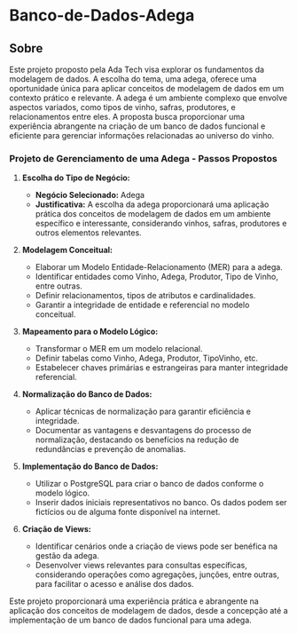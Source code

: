 # Banco-de-Dados-Adega

## Sobre
Este projeto proposto pela Ada Tech visa explorar os fundamentos da modelagem de dados. A escolha do tema, uma adega, oferece uma oportunidade única para aplicar conceitos de modelagem de dados em um contexto prático e relevante. A adega é um ambiente complexo que envolve aspectos variados, como tipos de vinho, safras, produtores, e relacionamentos entre eles. A proposta busca proporcionar uma experiência abrangente na criação de um banco de dados funcional e eficiente para gerenciar informações relacionadas ao universo do vinho.
</br>

### **Projeto de Gerenciamento de uma Adega - Passos Propostos**

1. **Escolha do Tipo de Negócio:**
   - **Negócio Selecionado:** Adega
   - **Justificativa:** A escolha da adega proporcionará uma aplicação prática dos conceitos de modelagem de dados em um ambiente específico e interessante, considerando vinhos, safras, produtores e outros elementos relevantes.

2. **Modelagem Conceitual:**
   - Elaborar um Modelo Entidade-Relacionamento (MER) para a adega.
   - Identificar entidades como Vinho, Adega, Produtor, Tipo de Vinho, entre outras.
   - Definir relacionamentos, tipos de atributos e cardinalidades.
   - Garantir a integridade de entidade e referencial no modelo conceitual.

3. **Mapeamento para o Modelo Lógico:**
   - Transformar o MER em um modelo relacional.
   - Definir tabelas como Vinho, Adega, Produtor, TipoVinho, etc.
   - Estabelecer chaves primárias e estrangeiras para manter integridade referencial.

4. **Normalização do Banco de Dados:**
   - Aplicar técnicas de normalização para garantir eficiência e integridade.
   - Documentar as vantagens e desvantagens do processo de normalização, destacando os benefícios na redução de redundâncias e prevenção de anomalias.

5. **Implementação do Banco de Dados:**
   - Utilizar o PostgreSQL para criar o banco de dados conforme o modelo lógico.
   - Inserir dados iniciais representativos no banco. Os dados podem ser fictícios ou de alguma fonte disponível na internet.

6. **Criação de Views:**
   - Identificar cenários onde a criação de views pode ser benéfica na gestão da adega.
   - Desenvolver views relevantes para consultas específicas, considerando operações como agregações, junções, entre outras, para facilitar o acesso e análise dos dados.


Este projeto proporcionará uma experiência prática e abrangente na aplicação dos conceitos de modelagem de dados, desde a concepção até a implementação de um banco de dados funcional para uma adega.
